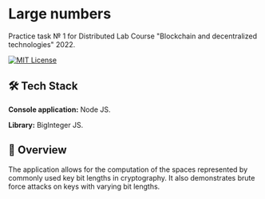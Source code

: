 # Large numbers

Practice task № 1 for Distributed Lab Course "Blockchain and decentralized technologies" 2022.

[![MIT License](https://img.shields.io/badge/License-MIT-green.svg)](https://choosealicense.com/licenses/mit/)


## 🛠 Tech Stack

**Console application:** Node JS.

**Library:** BigInteger JS.

## 🚀 Overview

The application allows for the computation of the spaces represented by commonly used key bit lengths in cryptography. It also demonstrates brute force attacks on keys with varying bit lengths.
